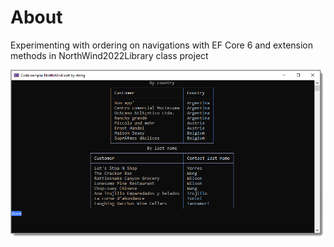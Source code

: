 ﻿# About

Experimenting with ordering on navigations with EF Core 6 and extension methods in NorthWind2022Library class project

![Screen](assets/screen.png)
